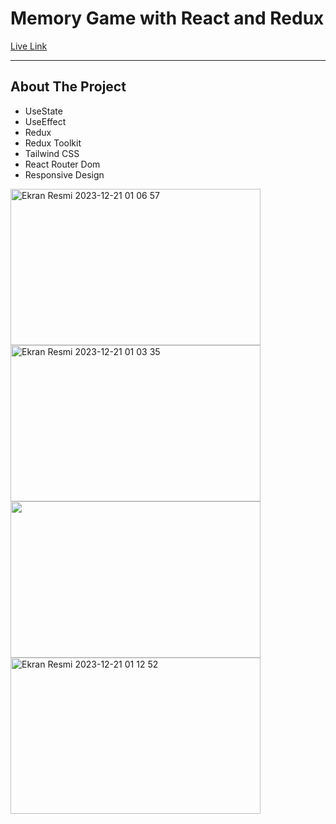 <h1> Memory Game with React and Redux</h1>

<a href="https://memorygame-tg.netlify.app/" target="_blank" >Live Link</a>


<hr/>

<h2>About The Project</h2>

<ul>
  <li>UseState</li>
  <li>UseEffect</li>
  <li>Redux</li>
  <li>Redux Toolkit</li>
  <li>Tailwind CSS</li>
  <li>React Router Dom</li>
  <li>Responsive Design</li>
</ul>


<img width="400" height="250" alt="Ekran Resmi 2023-12-21 01 06 57" src="https://github.com/tugbagulertg/MemoryGame/assets/102370994/a159ea2a-eb2e-49e7-bea6-d0632e2081ee">
<img width="400" height="250" alt="Ekran Resmi 2023-12-21 01 03 35" src="https://github.com/tugbagulertg/MemoryGame/assets/102370994/0bbcf98b-63a8-471c-89b5-f6e5b7ab35d0">
<img width="400" height="250 alt="Ekran Resmi 2023-12-21 01 11 30" src="https://github.com/tugbagulertg/MemoryGame/assets/102370994/d0451314-60a0-49a9-a03b-bf204df2669b">
<img width="400" height="250" alt="Ekran Resmi 2023-12-21 01 12 52" src="https://github.com/tugbagulertg/MemoryGame/assets/102370994/36d139da-7fb1-4b5d-8c8d-d5a2333622a5">
